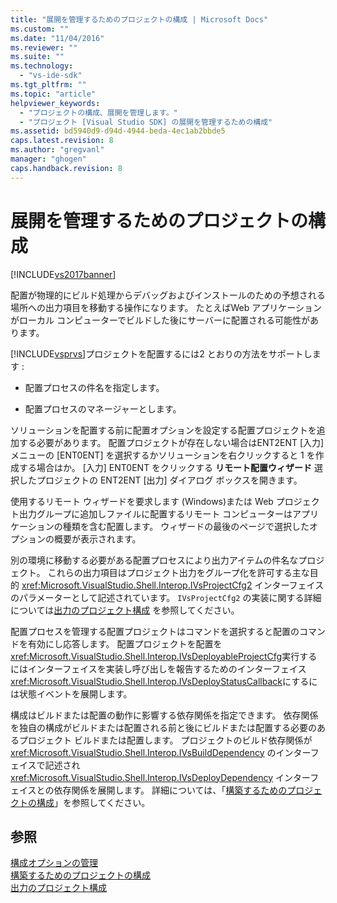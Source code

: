 ```yaml
---
title: "展開を管理するためのプロジェクトの構成 | Microsoft Docs"
ms.custom: ""
ms.date: "11/04/2016"
ms.reviewer: ""
ms.suite: ""
ms.technology: 
  - "vs-ide-sdk"
ms.tgt_pltfrm: ""
ms.topic: "article"
helpviewer_keywords: 
  - "プロジェクトの構成、展開を管理します。"
  - "プロジェクト [Visual Studio SDK] の展開を管理するための構成"
ms.assetid: bd5940d9-d94d-4944-beda-4ec1ab2bbde5
caps.latest.revision: 8
ms.author: "gregvanl"
manager: "ghogen"
caps.handback.revision: 8
---
```

# 展開を管理するためのプロジェクトの構成
[!INCLUDE[vs2017banner](../../code-quality/includes/vs2017banner.md)]

配置が物理的にビルド処理からデバッグおよびインストールのための予想される場所への出力項目を移動する操作になります。  たとえばWeb アプリケーションがローカル コンピューターでビルドした後にサーバーに配置される可能性があります。  
  
 [!INCLUDE[vsprvs](../../code-quality/includes/vsprvs_md.md)]プロジェクトを配置するには2 とおりの方法をサポートします :  
  
-   配置プロセスの件名を指定します。  
  
-   配置プロセスのマネージャーとします。  
  
 ソリューションを配置する前に配置オプションを設定する配置プロジェクトを追加する必要があります。  配置プロジェクトが存在しない場合はENT2ENT \[入力\] メニューの \[ENT0ENT\] を選択するかソリューションを右クリックすると 1 を作成する場合はか。  \[入力\] ENT0ENT をクリックする  **リモート配置ウィザード**  選択したプロジェクトの ENT2ENT \[出力\] ダイアログ ボックスを開きます。  
  
 使用するリモート ウィザードを要求します \(Windows\)または Web プロジェクト出力グループに追加しファイルに配置するリモート コンピューターはアプリケーションの種類を含む配置します。  ウィザードの最後のページで選択したオプションの概要が表示されます。  
  
 別の環境に移動する必要がある配置プロセスにより出力アイテムの件名なプロジェクト。  これらの出力項目はプロジェクト出力をグループ化を許可する主な目的 <xref:Microsoft.VisualStudio.Shell.Interop.IVsProjectCfg2> インターフェイスのパラメーターとして記述されています。  `IVsProjectCfg2` の実装に関する詳細については[出力のプロジェクト構成](../../extensibility/internals/project-configuration-for-output.md) を参照してください。  
  
 配置プロセスを管理する配置プロジェクトはコマンドを選択すると配置のコマンドを有効にし応答します。  配置プロジェクトを配置を<xref:Microsoft.VisualStudio.Shell.Interop.IVsDeployableProjectCfg>実行するにはインターフェイスを実装し呼び出しを報告するためのインターフェイス<xref:Microsoft.VisualStudio.Shell.Interop.IVsDeployStatusCallback>にするには状態イベントを展開します。  
  
 構成はビルドまたは配置の動作に影響する依存関係を指定できます。  依存関係を独自の構成がビルドまたは配置される前と後にビルドまたは配置する必要のあるプロジェクト ビルドまたは配置します。  プロジェクトのビルド依存関係が <xref:Microsoft.VisualStudio.Shell.Interop.IVsBuildDependency> のインターフェイスで記述され<xref:Microsoft.VisualStudio.Shell.Interop.IVsDeployDependency> インターフェイスとの依存関係を展開します。  詳細については、「[構築するためのプロジェクトの構成](../../extensibility/internals/project-configuration-for-building.md)」を参照してください。  
  
## 参照  
 [構成オプションの管理](../../extensibility/internals/managing-configuration-options.md)   
 [構築するためのプロジェクトの構成](../../extensibility/internals/project-configuration-for-building.md)   
 [出力のプロジェクト構成](../../extensibility/internals/project-configuration-for-output.md)